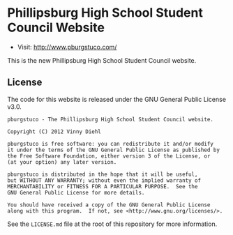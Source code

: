 # Phillipsburg High School Student Council Website

 * Visit: http://www.pburgstuco.com/

This is the new Phillipsburg High School Student Council website.

## License

The code for this website is released under the GNU General Public License
v3.0.

    pburgstuco - The Phillipsburg High School Student Council website.

    Copyright (C) 2012 Vinny Diehl

    pburgstuco is free software: you can redistribute it and/or modify
    it under the terms of the GNU General Public License as published by
    the Free Software Foundation, either version 3 of the License, or
    (at your option) any later version.

    pburgstuco is distributed in the hope that it will be useful,
    but WITHOUT ANY WARRANTY; without even the implied warranty of
    MERCHANTABILITY or FITNESS FOR A PARTICULAR PURPOSE.  See the
    GNU General Public License for more details.

    You should have received a copy of the GNU General Public License
    along with this program.  If not, see <http://www.gnu.org/licenses/>.

See the ```LICENSE.md``` file at the root of this repository for more
information.
